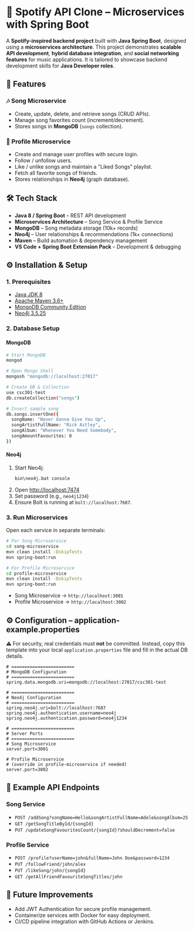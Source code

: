 # 🎵 Spotify API Clone – Microservices with Spring Boot
A **Spotify-inspired backend project** built with **Java Spring Boot**, designed using a **microservices architecture**. This project demonstrates **scalable API development**, **hybrid database integration**, and **social networking features** for music applications. It is tailored to showcase backend development skills for **Java Developer roles**.

## 📌 Features
### 🎶 Song Microservice
- Create, update, delete, and retrieve songs (CRUD APIs).
- Manage song favorites count (increment/decrement).
- Stores songs in **MongoDB** (`songs` collection).

### 👤 Profile Microservice
- Create and manage user profiles with secure login.
- Follow / unfollow users.
- Like / unlike songs and maintain a "Liked Songs" playlist.
- Fetch all favorite songs of friends.
- Stores relationships in **Neo4j** (graph database).

## 🛠️ Tech Stack
- **Java 8 / Spring Boot** – REST API development  
- **Microservices Architecture** – Song Service & Profile Service  
- **MongoDB** – Song metadata storage (10k+ records)  
- **Neo4j** – User relationships & recommendations (1k+ connections)  
- **Maven** – Build automation & dependency management  
- **VS Code + Spring Boot Extension Pack** – Development & debugging  

## ⚙️ Installation & Setup
### 1. Prerequisites
- [Java JDK 8](https://adoptium.net/temurin/releases/?version=8)  
- [Apache Maven 3.6+](https://maven.apache.org/)  
- [MongoDB Community Edition](https://www.mongodb.com/try/download/community)  
- [Neo4j 3.5.25](https://neo4j.com/download-center/#community)  

### 2. Database Setup
#### MongoDB
```bash
# Start MongoDB
mongod

# Open Mongo Shell
mongosh "mongodb://localhost:27017"

# Create DB & Collection
use csc301-test
db.createCollection("songs")

# Insert sample song
db.songs.insertOne({
  songName: "Never Gonna Give You Up",
  songArtistFullName: "Rick Astley",
  songAlbum: "Whenever You Need Somebody",
  songAmountFavourites: 0
})
```

#### Neo4j
1. Start Neo4j:
   ```bash
   bin\neo4j.bat console
   ```
2. Open [http://localhost:7474](http://localhost:7474)  
3. Set password (e.g., `neo4j1234`)  
4. Ensure Bolt is running at `bolt://localhost:7687`.

### 3. Run Microservices
Open each service in separate terminals:
```bash
# For Song Microservice
cd song-microservice
mvn clean install -DskipTests
mvn spring-boot:run

# For Profile Microservice
cd profile-microservice
mvn clean install -DskipTests
mvn spring-boot:run
```
- Song Microservice → `http://localhost:3001`  
- Profile Microservice → `http://localhost:3002`  

## ⚙️ Configuration – application-example.properties
⚠️ For security, real credentials must **not** be committed. Instead, copy this template into your local `application.properties` file and fill in the actual DB details.
```properties
# ========================
# MongoDB Configuration
# ========================
spring.data.mongodb.uri=mongodb://localhost:27017/csc301-test

# ========================
# Neo4j Configuration
# ========================
spring.neo4j.uri=bolt://localhost:7687
spring.neo4j.authentication.username=neo4j
spring.neo4j.authentication.password=neo4j1234

# ========================
# Server Ports
# ========================
# Song Microservice
server.port=3001

# Profile Microservice
# (override in profile-microservice if needed)
server.port=3002
```

## 🚀 Example API Endpoints
### Song Service
- `POST /addSong?songName=Hello&songArtistFullName=Adele&songAlbum=25`  
- `GET /getSongTitleById/{songId}`  
- `PUT /updateSongFavouritesCount/{songId}?shouldDecrement=false`  

### Profile Service
- `POST /profile?userName=john&fullName=John Doe&password=1234`  
- `PUT /followFriend/john/alex`  
- `PUT /likeSong/john/{songId}`  
- `GET /getAllFriendFavouriteSongTitles/john`  

## 📌 Future Improvements
- Add JWT Authentication for secure profile management.  
- Containerize services with Docker for easy deployment.  
- CI/CD pipeline integration with GitHub Actions or Jenkins.  

